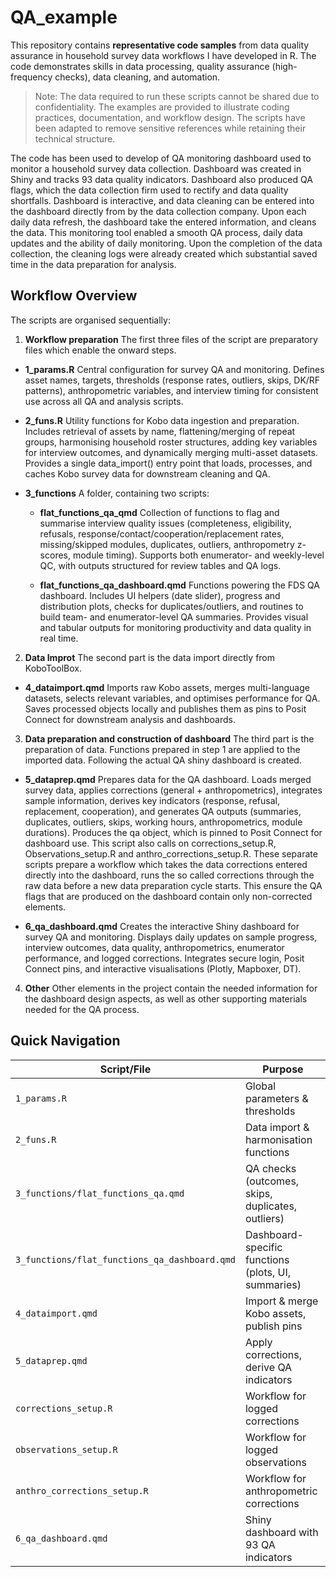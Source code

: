 # QA_example
This repository contains **representative code samples** from data quality assurance in household survey data workflows I have developed in R. The code demonstrates skills in data processing, quality assurance (high-frequency checks), data cleaning, and automation.  
> Note: The data required to run these scripts cannot be shared due to confidentiality. The examples are provided to illustrate coding practices, documentation, and workflow design. The scripts have been adapted to remove sensitive references while retaining their technical structure.

The code has been used to develop of QA monitoring dashboard used to monitor a household survey data collection. Dashboard was created in Shiny and tracks 93 data quality indicators. 
Dashboard also produced QA flags, which the data collection firm used to rectify and data quality shortfalls. Dashboard is interactive, and data cleaning can be entered into the dashboard directly from by the data collection company. Upon each daily data refresh, the dashboard take the 
entered information, and cleans the data. This monitoring tool enabled a smooth QA process, daily data updates and the ability of daily monitoring. Upon the completion of the data collection, the cleaning logs were already created which 
substantial saved time in the data preparation for analysis. 

## Workflow Overview

The scripts are organised sequentially:

1. **Workflow preparation**
The first three files of the script are preparatory files which enable the onward steps. 

- **1_params.R**
Central configuration for survey QA and monitoring. Defines asset names, targets, thresholds (response rates, outliers, skips, DK/RF patterns), anthropometric variables, and interview timing for consistent use across all QA and analysis scripts.

- **2_funs.R**
Utility functions for Kobo data ingestion and preparation. Includes retrieval of assets by name, flattening/merging of repeat groups, harmonising household roster structures, adding key variables for interview outcomes, and dynamically merging multi-asset datasets. Provides a single data_import() entry point that loads, processes, and caches Kobo survey data for downstream cleaning and QA.

- **3_functions**
  A folder, containing two scripts:

  - **flat_functions_qa_qmd**
  Collection of functions to flag and summarise interview quality issues (completeness, eligibility, refusals, response/contact/cooperation/replacement rates, missing/skipped modules, duplicates, outliers, anthropometry z-scores, module timing). Supports both enumerator- and weekly-level QC, with outputs structured for review tables and QA logs.

  - **flat_functions_qa_dashboard.qmd**
  Functions powering the FDS QA dashboard. Includes UI helpers (date slider), progress and distribution plots, checks for duplicates/outliers, and routines to build team- and enumerator-level QA summaries. Provides visual and tabular outputs for monitoring productivity and data quality in real time.

2. **Data Improt**
The second part is the data import directly from KoboToolBox. 
- **4_dataimport.qmd**
Imports raw Kobo assets, merges multi-language datasets, selects relevant variables, and optimises performance for QA. Saves processed objects locally and publishes them as pins to Posit Connect for downstream analysis and dashboards.

3. **Data preparation and construction of dashboard**
The third part is the preparation of data. Functions prepared in step 1 are applied to the imported data. Following the actual QA shiny dashboard is created. 

- **5_dataprep.qmd**
Prepares data for the QA dashboard. Loads merged survey data, applies corrections (general + anthropometrics), integrates sample information, derives key indicators (response, refusal, replacement, cooperation), and generates QA outputs (summaries, duplicates, outliers, skips, working hours, anthropometrics, module durations). Produces the qa object, which is pinned to Posit Connect for dashboard use.
This script also calls on corrections_setup.R, Observations_setup.R and anthro_corrections_setup.R. These separate scripts prepare a workflow which takes the data corrections 
entered directly into the dashboard, runs the so called corrections through the raw data before a new data preparation cycle starts. This ensure the QA flags that are produced on the dashboard
contain only non-corrected elements. 

- **6_qa_dashboard.qmd**
Creates the interactive Shiny dashboard for survey QA and monitoring. Displays daily updates on sample progress, interview outcomes, data quality, anthropometrics, enumerator performance, and logged corrections. Integrates secure login, Posit Connect pins, and interactive visualisations (Plotly, Mapboxer, DT).

4. **Other**
Other elements in the project contain the needed information for the dashboard design aspects, as well as other supporting materials needed for the QA process. 

## Quick Navigation  

| Script/File                     | Purpose                                    |
|---------------------------------|--------------------------------------------|
| `1_params.R`                    | Global parameters & thresholds             |
| `2_funs.R`                      | Data import & harmonisation functions      |
| `3_functions/flat_functions_qa.qmd`         | QA checks (outcomes, skips, duplicates, outliers) |
| `3_functions/flat_functions_qa_dashboard.qmd` | Dashboard-specific functions (plots, UI, summaries) |
| `4_dataimport.qmd`              | Import & merge Kobo assets, publish pins   |
| `5_dataprep.qmd`                | Apply corrections, derive QA indicators    |
| `corrections_setup.R`           | Workflow for logged corrections            |
| `observations_setup.R`          | Workflow for logged observations           |
| `anthro_corrections_setup.R`    | Workflow for anthropometric corrections    |
| `6_qa_dashboard.qmd`            | Shiny dashboard with 93 QA indicators      |

